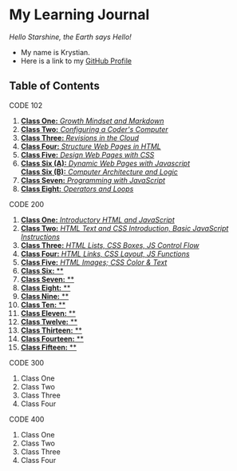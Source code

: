 # __My Learning Journal__

*Hello Starshine, the Earth says Hello!* 
  * My name is Krystian. 
  * Here is a link to my [GitHub Profile](https://github.com/KrystianFH)

## Table of Contents

CODE 102

1. [__Class One:__ *Growth Mindset and Markdown*](growth-mindset.md)
1. [__Class Two:__ *Configuring a Coder's Computer*](coders-computer.md)
1. [__Class Three:__ *Revisions in the Cloud*](revisions-in-cloud.md) 
1. [__Class Four:__ *Structure Web Pages in HTML*](structure-webpage-html.md)
1. [__Class Five:__ *Design Web Pages with CSS*](css.md)
1. [__Class Six (A):__ *Dynamic Web Pages with Javascript*](js-webpage.md)  
  [__Class Six (B):__ *Computer Architecture and Logic*](architecture.md)
1. [__Class Seven:__ *Programming with JavaScript*](js-program.md) 
1. [__Class Eight:__ *Operators and Loops*](loops.md
)

CODE 200

1. [__Class One:__ *Introductory HTML and JavaScript*](class-01.md)
1. [__Class Two:__ *HTML Text and CSS Introduction, Basic JavaScript Instructions*](class-02.md)
1. [__Class Three:__ *HTML Lists, CSS Boxes, JS Control Flow*](class-03.md)
1. [__Class Four:__ *HTML Links, CSS Layout, JS Functions*](class-04.md)
1. [__Class Five:__ *HTML Images; CSS Color & Text*](class-05.md)
1. [__Class Six:__ **]()
1. [__Class Seven:__ **]()
1. [__Class Eight:__ **]()
1. [__Class Nine:__ **]()
1. [__Class Ten:__ **]()
1. [__Class Eleven:__ **]()
1. [__Class Twelve:__ **]()
1. [__Class Thirteen:__ **]()
1. [__Class Fourteen:__ **]()
1. [__Class Fifteen:__ **]()

CODE 300

1. Class One
1. Class Two
1. Class Three
1. Class Four

CODE 400

1. Class One
1. Class Two
1. Class Three
1. Class Four
